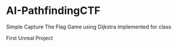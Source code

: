 # AI-PathfindingCTF
Simple Capture The Flag Game using Dijkstra implemented for class

First Unreal Project
